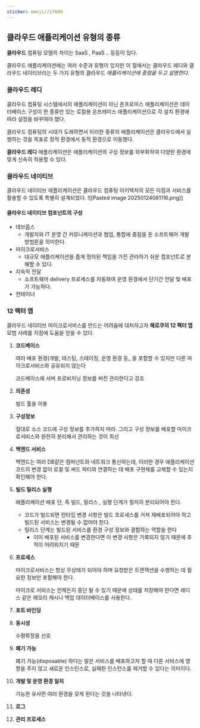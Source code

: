 ```yaml
---
sticker: emoji//1f600
---
```



## 클라우드 애플리케이션 유형의 종류


**클라우드** 컴퓨팅 모델의 차이는 SaaS , PaaS .. 등등이 있다.

클라우드 애플리케이션에는 여러 수준과 유형이 있지만 이 절에서는 클라우드 레디와 클라우드 네이티브라는 두 가지 유형의 클라우드 *애플리케이션에 중점을 두고 설명한다.*

### 클라우드 레디

클라우드 컴퓨팅 시스템에서의 애플리케이션이 아닌 온프로미스 애플리케이션은 데이터베이스 구성이 한 종류만 있는 로컬용 온프레미스 애플리케이션으로 각 설치 환경에 따라 설정을 바꾸여야 했다.

클라우드 컴퓨팅의 시대가 도래하면서 이러한 종류의 애플리케이션은 클라우드에서 실행하는 것을 목표로 정적 환경에서 동적 환경으로 이동했다.

**클라우드 레디** 애플리케이션은 애플리케이션의 구성 정보를 외부화하여 다양한 환경에 맞게 신속히 적용할 수 있다.





### 클라우드 네이티브

클라우드 네이티브 애플리케이션은 클라우드 컴퓨팅 아키텍처의 모든 이점과 서비스를 활용할 수 있도록 특별히 설계되었다.
![[Pasted image 20250124081116.png]]


#### 클라우드 네이티브 컴포넌트의 구성

- 데브옵스
    - 개발자와 IT 운영 간 커뮤니케이션과 협업, 통합에 중점을 둔 소프트웨어 개발 방법론을 의미한다.
- 마이크로서비스
    - 대규모 애플리케이션을 좁게 정의된 책임을 가진 관라하기 쉬운 컴포넌트로 분해할 수 있다.
- 지속적 전달
    - 소프트웨어 delivery 프로세스를 자동화여 운영 환경에서 단기간 전달 및 배포가 가능하다.
- 컨테이너


### 12 팩터 앱

클라우드 네이티브 마이크로서비스를 만드는 어려움에 대처하고자 **헤로쿠의 12 팩터 앱**모범 사례를 지침에 도움을 얻을 수 있다.

1. **코드베이스**
    
    여러 배포 환경(개발, 테스팅, 스테이징, 운영 환경 등_ 을 포함할 수 있지만 다른 마이크로서비스와 공유되지 않는다
    
    코드베이스에 서버 프로비저닝 정보를 버전 관리한다고 강조
    
2. **의존성**
    
    빌드 툴을 이용
    
3. **구성정보**
    
    절대로 소스 코드에 구성 정보를 추가하지 마라. 그리고 구성 정보를 배포할 마이크로서비스와 완전히 분리해서 관리하는 것이 최선
    
4. **백엔드 서비스**
    
    백엔드는 여러 DB같은 컴퍼넌트와 네트워크 통신하는데, 이러한 경우 애플리케이션 코드의 변경 없이 로컬 및 써드 파티와 연결하는 데 배포 구현체를 교체할 수 있는지 확인해야 한다.
    
5. **빌드 릴리스 실행**
    
    애플리케이션 배포 단, 즉 빌드, 릴리스 , 실행 단계가 철저히 분리되어야 한다.
    
    - 코드가 빌드되면 런타임 변경 사항은 빌드 프로세스를 거쳐 재배포되어야 하고 빌드된 서비스는 변경될 수 없어야 한다.
    - 릴리스 단계는 빌드된 서비스를 환경 구성 정보와 결합하는 역할을 한다
        - 이미 배포된 서비스를 변경한다면 이 변경 사항은 기록되지 않기 때문에 추적이 어려워지기 때문
6. **프로세스**
    
    마이크로서비스는 항상 무상태가 되어야 하며 요청받은 트랜잭션을 수행하는 데 필요한 정보만 포함해야 한다.
    
    마이크로 서비스는 언제든지 중단 될 수 있기 때문에 상태를 저장해야 한다면 레디스 같은 메모리 캐시나 백업 데이터베이스를 사용한다.
    
7. **포트 바인딩**
    
8. **동시성**
    
    수평확장을 선호
    
9. **폐기 가능**
    
    폐기 가능(disposable) 하다는 말은 서비스를 배포하고자 할 때 다른 서비스에 영향을 주지 않고 새로운 인스턴스로, 실패한 인스턴스를 제거할 수 있다는 의미이다.
    
10. **개발 및 운영 환경 일치**
    
    가능한 유사한 여러 환경을 갖게 된다는 것을 나타낸다.
    
11. **로그**
    
12. **관리 프로세스**